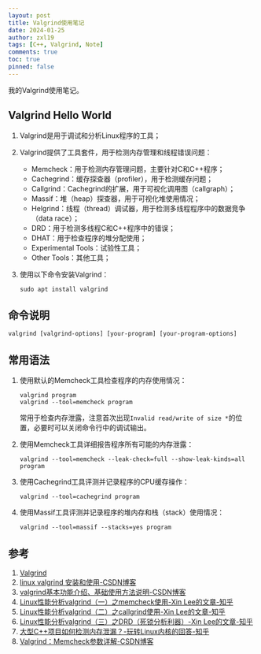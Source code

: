 ```yaml
---
layout: post
title: Valgrind使用笔记
date: 2024-01-25
author: zxl19
tags: [C++, Valgrind, Note]
comments: true
toc: true
pinned: false
---
```


我的Valgrind使用笔记。

<!-- more -->

## Valgrind Hello World

1. Valgrind是用于调试和分析Linux程序的工具；
2. Valgrind提供了工具套件，用于检测内存管理和线程错误问题：

    - Memcheck：用于检测内存管理问题，主要针对C和C++程序；
    - Cachegrind：缓存探查器（profiler），用于检测缓存问题；
    - Callgrind：Cachegrind的扩展，用于可视化调用图（callgraph）；
    - Massif：堆（heap）探查器，用于可视化堆使用情况；
    - Helgrind：线程（thread）调试器，用于检测多线程程序中的数据竞争（data race）；
    - DRD：用于检测多线程C和C++程序中的错误；
    - DHAT：用于检查程序的堆分配使用；
    - Experimental Tools：试验性工具；
    - Other Tools：其他工具；

3. 使用以下命令安装Valgrind：

    ```shell
    sudo apt install valgrind
    ```

## 命令说明

```shell
valgrind [valgrind-options] [your-program] [your-program-options]
```

## 常用语法

1. 使用默认的Memcheck工具检查程序的内存使用情况：

    ```shell
    valgrind program
    valgrind --tool=memcheck program
    ```

    常用于检查内存泄露，注意首次出现`Invalid read/write of size *`的位置，必要时可以关闭命令行中的调试输出。

2. 使用Memcheck工具详细报告程序所有可能的内存泄露：

    ```shell
    valgrind --tool=memcheck --leak-check=full --show-leak-kinds=all program
    ```

3. 使用Cachegrind工具评测并记录程序的CPU缓存操作：

    ```shell
    valgrind --tool=cachegrind program
    ```

4. 使用Massif工具评测并记录程序的堆内存和栈（stack）使用情况：

    ```shell
    valgrind --tool=massif --stacks=yes program
    ```

## 参考

1. [Valgrind](https://valgrind.org)
2. [linux valgrind 安装和使用-CSDN博客](https://blog.csdn.net/xianquji1676/article/details/106168317)
3. [valgrind基本功能介绍、基础使用方法说明-CSDN博客](https://blog.csdn.net/weixin_45518728/article/details/119865117)
4. [Linux性能分析valgrind（一）之memcheck使用-Xin Lee的文章-知乎](https://zhuanlan.zhihu.com/p/92074597)
5. [Linux性能分析valgrind（二）之callgrind使用-Xin Lee的文章-知乎](https://zhuanlan.zhihu.com/p/92082070)
6. [Linux性能分析valgrind（三）之DRD（死锁分析利器）-Xin Lee的文章-知乎](https://zhuanlan.zhihu.com/p/92098107)
7. [大型C++项目如何检测内存泄漏？-玩转Linux内核的回答-知乎](https://www.zhihu.com/question/382668081/answer/3154728722)
8. [Valgrind：Memcheck参数详解-CSDN博客](https://blog.csdn.net/weixin_45318758/article/details/96391449)
